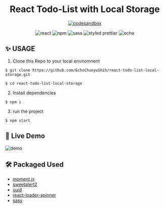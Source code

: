 <h1 align="center"> React Todo-List with Local Storage
</h1>

<p align="center">
  <a href="https://codesandbox.io/s/todo-list-tec60v?file=/src/App.js"><img alt="codesandbox" src="https://img.shields.io/badge/open%20in%20CodeSandbox-000000?style=for-the-badge&logo=codesandbox&logoColor=white"></a>  
</p>

<div align="center">
<img alt="react" src="https://img.shields.io/badge/React-v.17-000?&logo=react"/>  
  <img alt="npm" src="https://img.shields.io/badge/NPM-blue?logo=npm"/>
  <img alt="sass" src="https://img.shields.io/badge/SCSS-CC6699?&logo=Sass&logoColor=white">
<img alt="styled prettier" src="https://img.shields.io/badge/styled%20with-Prettier-yellow"/>
<img alt="echo" src="https://img.shields.io/badge/Made%20by-Echo-ff69b4"/>

</div>

## ✨ USAGE

1. Clone this Repo to your local enviromnent

```
$ git clone https://github.com/EchoChunyuShih/react-todo-list-local-storage.git

$ cd react-todo-list-local-storage
```

2. Install dependencies

```
$ npm i
```

3. run the project

```
$ npm start
```

## 🥳 Live Demo

<img alt="demo" src="https://media.giphy.com/media/FZYm3TxO1k3A5t0a9v/giphy.gif">
                                                                                
## 🛠 Packaged Used

- [moment.js](https://momentjs.com/)
- [sweetalert2](https://sweetalert2.github.io/)
- [uuid](https://www.npmjs.com/package/uuid)
- [react-loader-spinner](https://mhnpd.github.io/react-loader-spinner/)
- [sass](https://www.npmjs.com/package/sass)
